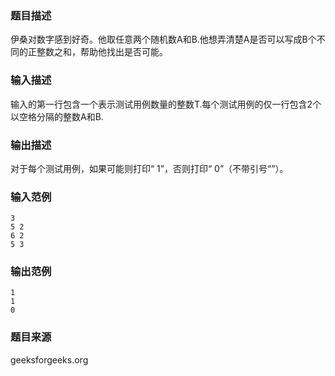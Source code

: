 ### 题目描述
伊桑对数字感到好奇。他取任意两个随机数A和B.他想弄清楚A是否可以写成B个不同的正整数之和，帮助他找出是否可能。
### 输入描述
输入的第一行包含一个表示测试用例数量的整数T.每个测试用例的仅一行包含2个以空格分隔的整数A和B.
### 输出描述
对于每个测试用例，如果可能则打印“ 1”，否则打印“ 0”（不带引号“”）。
### 输入范例
```
3
5 2
6 2
5 3
```
### 输出范例
```
1
1
0
```
### 题目来源
geeksforgeeks.org
